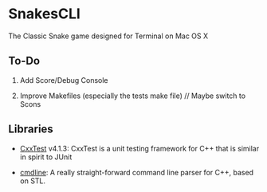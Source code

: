 # SnakesCLI

The Classic Snake game designed for Terminal on Mac OS X

## To-Do

1. Add Score/Debug Console

2. Improve Makefiles (especially the tests make file) // Maybe switch to Scons

## Libraries

- [CxxTest](http://cxxtest.com/) v4.1.3: CxxTest is a unit testing framework for C++ that is similar in spirit to JUnit

- [cmdline](https://github.com/tanakh/cmdline.git): A really straight-forward command line parser for C++, based on STL.